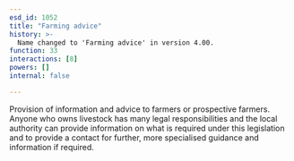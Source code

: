 ```yaml
---
esd_id: 1052
title: "Farming advice"
history: >-
  Name changed to 'Farming advice' in version 4.00.
function: 33
interactions: [8]
powers: []
internal: false

---
```


Provision of information and advice to farmers or prospective farmers.  Anyone who owns livestock has many legal responsibilities and the local authority can provide information on what is required under this legislation and to provide a contact for further, more specialised guidance and information if required.


